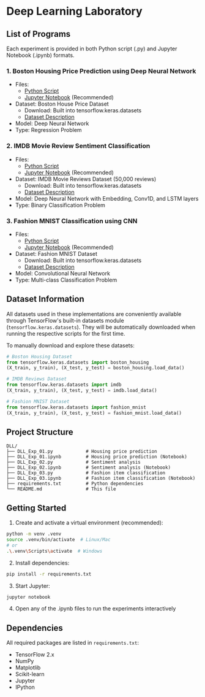# Deep Learning Laboratory

## List of Programs

Each experiment is provided in both Python script (.py) and Jupyter Notebook (.ipynb) formats.

### 1. Boston Housing Price Prediction using Deep Neural Network

- Files:
  - [Python Script](DLL_Exp_01.py)
  - [Jupyter Notebook](DLL_Exp_01.ipynb) (Recommended)
- Dataset: Boston House Price Dataset
  - Download: Built into tensorflow.keras.datasets
  - [Dataset Description](https://www.cs.toronto.edu/~delve/data/boston/bostonDetail.html)
- Model: Deep Neural Network
- Type: Regression Problem

### 2. IMDB Movie Review Sentiment Classification

- Files:
  - [Python Script](DLL_Exp_02.py)
  - [Jupyter Notebook](DLL_Exp_02.ipynb) (Recommended)
- Dataset: IMDB Movie Reviews Dataset (50,000 reviews)
  - Download: Built into tensorflow.keras.datasets
  - [Dataset Description](https://ai.stanford.edu/~amaas/data/sentiment/)
- Model: Deep Neural Network with Embedding, Conv1D, and LSTM layers
- Type: Binary Classification Problem

### 3. Fashion MNIST Classification using CNN

- Files:
  - [Python Script](DLL_Exp_03.py)
  - [Jupyter Notebook](DLL_Exp_03.ipynb) (Recommended)
- Dataset: Fashion MNIST Dataset
  - Download: Built into tensorflow.keras.datasets
  - [Dataset Description](https://github.com/zalandoresearch/fashion-mnist)
- Model: Convolutional Neural Network
- Type: Multi-class Classification Problem

## Dataset Information

All datasets used in these implementations are conveniently available through TensorFlow's built-in datasets module (`tensorflow.keras.datasets`). They will be automatically downloaded when running the respective scripts for the first time.

To manually download and explore these datasets:
```python
# Boston Housing Dataset
from tensorflow.keras.datasets import boston_housing
(X_train, y_train), (X_test, y_test) = boston_housing.load_data()

# IMDB Reviews Dataset
from tensorflow.keras.datasets import imdb
(X_train, y_train), (X_test, y_test) = imdb.load_data()

# Fashion MNIST Dataset
from tensorflow.keras.datasets import fashion_mnist
(X_train, y_train), (X_test, y_test) = fashion_mnist.load_data()
```

## Project Structure
```
DLL/
├── DLL_Exp_01.py            # Housing price prediction
├── DLL_Exp_01.ipynb         # Housing price prediction (Notebook)
├── DLL_Exp_02.py            # Sentiment analysis
├── DLL_Exp_02.ipynb         # Sentiment analysis (Notebook)
├── DLL_Exp_03.py            # Fashion item classification
├── DLL_Exp_03.ipynb         # Fashion item classification (Notebook)
├── requirements.txt         # Python dependencies
└── README.md                # This file
```

## Getting Started

1. Create and activate a virtual environment (recommended):
```bash
python -m venv .venv
source .venv/bin/activate  # Linux/Mac
# or
.\.venv\Scripts\activate  # Windows
```

2. Install dependencies:
```bash
pip install -r requirements.txt
```

3. Start Jupyter:
```bash
jupyter notebook
```

4. Open any of the .ipynb files to run the experiments interactively

## Dependencies
All required packages are listed in `requirements.txt`:
- TensorFlow 2.x
- NumPy
- Matplotlib
- Scikit-learn
- Jupyter
- IPython
